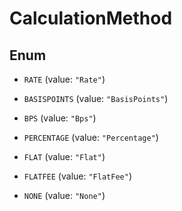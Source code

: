 

# CalculationMethod

## Enum


* `RATE` (value: `"Rate"`)

* `BASISPOINTS` (value: `"BasisPoints"`)

* `BPS` (value: `"Bps"`)

* `PERCENTAGE` (value: `"Percentage"`)

* `FLAT` (value: `"Flat"`)

* `FLATFEE` (value: `"FlatFee"`)

* `NONE` (value: `"None"`)



